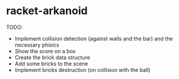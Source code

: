 # racket-arkanoid

TODO:
- Implement collision detection (against walls and the bar) and the necessary phisics
- Show the score on a box
- Create the brick data structure
- Add some bricks to the scene
- Implement bricks destruction (on collision with the ball)
